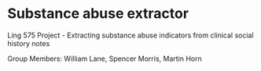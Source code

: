 # Substance abuse extractor
Ling 575 Project - Extracting substance abuse indicators from clinical social history notes

Group Members: William Lane, Spencer Morris, Martin Horn
